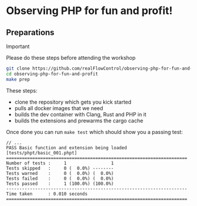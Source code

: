 # Observing PHP for fun and profit!

## Preparations

> [!IMPORTANT]
> Please do these steps before attending the workshop

```bash
git clone https://github.com/realFlowControl/observing-php-for-fun-and-profit.git
cd observing-php-for-fun-and-profit
make prep
```

These steps:
- clone the repository which gets you kick started
- pulls all docker images that we need
- builds the dev container with Clang, Rust and PHP in it
- builds the extensions and prewarms the cargo cache

Once done you can run `make test` which should show you a passing test:

```
// ...
PASS Basic function and extension being loaded [tests/phpt/basic_001.phpt] 
=====================================================================
Number of tests :     1                 1
Tests skipped   :     0 (  0.0%) --------
Tests warned    :     0 (  0.0%) (  0.0%)
Tests failed    :     0 (  0.0%) (  0.0%)
Tests passed    :     1 (100.0%) (100.0%)
---------------------------------------------------------------------
Time taken      : 0.010 seconds
=====================================================================
```
